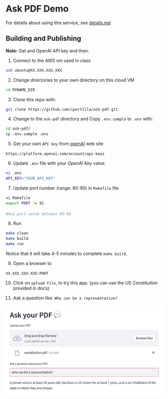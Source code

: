 # Ask PDF Demo

For details about using this service, see [details.md](details.md)



## Building and Publishing

**Note:** Get and OpenAI API key and  then:

1. Connect to the AWS vm used in class
```bash
ssh ubuntu@XX.XXX.XXX.XXX
```

2. Change directories to your own directory on this cloud VM

```bash
cd MYNAME_DIR
```

3. Clone this repo with:

```bash
git clone https://github.com/iportilla/ask-pdf.git
```

4. Change to the `ask-pdf` directory and Copy `.env.sample` to `.env` with:

```bash
cd ask-pdf/
cp .env.sample .env
```

5. Get your own `API key` from [openAI](https://platform.openai.com/account/api-keys) web site

`
https://platform.openai.com/account/api-keys
`

6. Update `.env` file with your *OpenAI Key* value:

```bash
vi .env
API_KEY="YOUR_API_KEY"
```
7. Update port number (range: 80-90) in `Makefile` file

```bash
vi Makefile
export PORT ?= 81 

#Any port value between 80-90
```


8. Run

```bash
make clean
make build
make run
```

*Notice* that it will take 4-5 minutes to complete `make build`, 


9. Open a browser to

`XX.XXX.XXX.XXX:PORT`

10. Click on `upload File`, to try this app.  (you can use the US Constitution provided in docs)

11. Ask a question like: `Who can be a representative?`

![See example](docs/ask-pdf.png?raw=true "Title")
